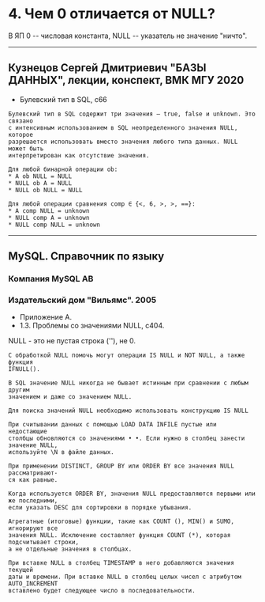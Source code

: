 # 4. Чем 0 отличается от NULL?

В ЯП 0 -- числовая константа, NULL -- указатель не значение "ничто".

-------------------------------

##    Кузнецов Сергей Дмитриевич "БАЗЫ ДАННЫХ", лекции, конспект, ВМК МГУ 2020

*    Булевский тип в SQL, c66

```
Булевский тип в SQL содержит три значения – true, false и unknown. Это связано
с интенсивным использованием в SQL неопределенного значения NULL, которое
разрешается использовать вместо значения любого типа данных. NULL может быть
интерпретирован как отсутствие значения.

Для любой бинарной операции ob:
* A ob NULL = NULL
* NULL ob A = NULL
* NULL ob NULL = NULL

Для любой операции сравнения comp ∈ {<, 6, >, >, ==}:
* A comp NULL = unknown
* NULL comp A = unknown
* NULL comp NULL = unknown
```
----------------------------------------------------------------------------------

##    MySQL. Справочник по языку
###    Компания MySQL AB
###    Издательский дом "Вильямс". 2005

*    Приложение А. 
*    1.3. Проблемы со значениями NULL, с404.

NULL - это не пустая строка (''), не 0.
```
С обработкой NULL помочь могут операции IS NULL и NOT NULL, а также функция
IFNULL().

В SQL значение NULL никогда не бывает истинным при сравнении с любым другим
значением и даже со значением NULL.

Для поиска значений NULL необходимо использовать конструкцию IS NULL

При считывании данных с помощью LOAD DATA INFILE пустые или недостающие
столбцы обновляются со значениями • •. Если нужно в столбец занести значение NULL,
используйте \N в файле данных.

При применении DISTINCT, GROUP BY или ORDER BY все значения NULL рассматривают-
ся как равные.

Когда используется ORDER BY, значения NULL предоставляются первыми или же последними, 
если указать DESC для сортировки в порядке убывания.

Агрегатные (итоговые) функции, такие как COUNT (), MIN() и SUMO, игнорируют все
значения NULL. Исключение составляет функция COUNT (*), которая подсчитывает строки,
а не отдельные значения в столбцах.

При вставке NULL в столбец TIMESTAMP в него добавляются значения текущей
даты и времени. При вставке NULL в столбец целых чисел с атрибутом AUTO_INCREMENT
вставлено будет следующее число в последовательности.
```
